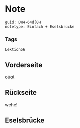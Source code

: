 # Note
```
guid: DW4-64d[0H
notetype: Einfach + Eselsbrücke
```

### Tags
```
Lektion56
```

## Vorderseite
οὐαί

## Rückseite
wehe!

## Eselsbrücke

